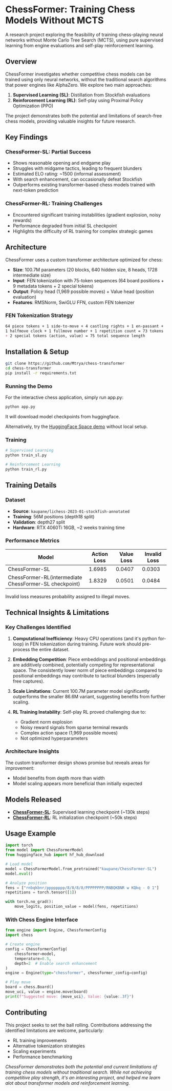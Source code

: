 # ChessFormer: Training Chess Models Without MCTS

A research project exploring the feasibility of training chess-playing neural networks without Monte Carlo Tree Search (MCTS), using pure supervised learning from engine evaluations and self-play reinforcement learning.

## Overview

ChessFormer investigates whether competitive chess models can be trained using only neural networks, without the traditional search algorithms that power engines like AlphaZero. We explore two main approaches:

1. **Supervised Learning (SL)**: Distillation from Stockfish evaluations
2. **Reinforcement Learning (RL)**: Self-play using Proximal Policy Optimization (PPO)

The project demonstrates both the potential and limitations of search-free chess models, providing valuable insights for future research.

## Key Findings

### ChessFormer-SL: Partial Success

- Shows reasonable opening and endgame play
- Struggles with midgame tactics, leading to frequent blunders
- Estimated ELO rating: ~1500 (informal assessment)
- With search enhancement, can occasionally defeat Stockfish
- Outperforms existing transformer-based chess models trained with next-token prediction

### ChessFormer-RL: Training Challenges

- Encountered significant training instabilities (gradient explosion, noisy rewards)
- Performance degraded from initial SL checkpoint
- Highlights the difficulty of RL training for complex strategic games

## Architecture

ChessFormer uses a custom transformer architecture optimized for chess:

- **Size**: 100.7M parameters (20 blocks, 640 hidden size, 8 heads, 1728 intermediate size)
- **Input**: FEN tokenization with 75-token sequences (64 board positions + 9 metadata tokens + 2 special tokens)
- **Output**: Policy head (1,969 possible moves) + Value head (position evaluation)
- **Features**: RMSNorm, SwiGLU FFN, custom FEN tokenizer

### FEN Tokenization Strategy

```markdown
64 piece tokens + 1 side-to-move + 4 castling rights + 1 en-passant + 
1 halfmove clock + 1 fullmove number + 1 repetition count = 73 tokens
+ 2 special tokens (action, value) = 75 total sequence length
```

## Installation & Setup

```bash
git clone https://github.com/Mtrya/chess-transformer
cd chess-transformer
pip install -r requirements.txt
```

### Running the Demo

For the interactive chess application, simply run app.py:

```bash
python app.py
```

It will download model checkpoints from huggingface.

Alternatively, try the [HuggingFace Space demo](https://huggingface.co/spaces/kaupane/Chessformer_Demo) without local setup.

### Training

```bash
# Supervised Learning
python train_sl.py

# Reinforcement Learning  
python train_rl.py
```

## Training Details

### Dataset

- **Source**: `kaupane/lichess-2023-01-stockfish-annotated`
- **Training**: 56M positions (depth18 split)
- **Validation**: depth27 split
- **Hardware**: RTX 4060Ti 16GB, ~2 weeks training time

### Performance Metrics

| Model | Action Loss | Value Loss | Invalid Loss |
|-------|-------------|------------|--------------|
| ChessFormer-SL | 1.6985 | 0.0407 | 0.0303 |
| ChessFormer-RL(intermediate ChessFormer-SL checkpoint) | 1.8329 | 0.0501 | 0.0484 |

Invalid loss measures probability assigned to illegal moves.

## Technical Insights & Limitations

### Key Challenges Identified

1. **Computational Inefficiency**: Heavy CPU operations (and it's python for-loop) in FEN tokenization during training. Future work should pre-process the entire dataset.

2. **Embedding Competition**: Piece embeddings and positional embeddings are additively combined, potentially competing for representational space. The consistently lower norm of piece embeddings compared to positional embeddings may contribute to tactical blunders (especially free captures).

3. **Scale Limitations**: Current 100.7M parameter model significantly outperforms the smaller 86.6M variant, suggesting benefits from further scaling.

4. **RL Training Instability**: Self-play RL proved challenging due to:
   - Gradient norm explosion
   - Noisy reward signals from sparse terminal rewards
   - Complex action space (1,969 possible moves)
   - Not optimized hyperparameters

### Architecture Insights

The custom transformer design shows promise but reveals areas for improvement:

- Model benefits from depth more than width
- Model scaling appears more beneficial than initially expected

## Models Released

- **[ChessFormer-SL](https://huggingface.co/kaupane/ChessFormer-SL)**: Supervised learning checkpoint (~130k steps)
- **[ChessFormer-RL](https://huggingface.co/kaupane/ChessFormer-RL)**: RL initialization checkpoint (~50k steps)

## Usage Example

```python
import torch
from model import ChessFormerModel
from huggingface_hub import hf_hub_download

# Load model
model = ChessFormerModel.from_pretrained("kaupane/ChessFormer-SL")
model.eval()

# Analyze position
fens = ["rnbqkbnr/pppppppp/8/8/8/8/PPPPPPPP/RNBQKBNR w KQkq - 0 1"]
repetitions = torch.tensor([1])

with torch.no_grad():
    move_logits, position_value = model(fens, repetitions)
```

### With Chess Engine Interface

```python
from engine import Engine, ChessformerConfig
import chess

# Create engine
config = ChessformerConfig(
    chessformer=model,
    temperature=0.5,
    depth=2  # Enable search enhancement
)
engine = Engine(type="chessformer", chessformer_config=config)

# Play move
board = chess.Board()
move_uci, value = engine.move(board)
print(f"Suggested move: {move_uci}, Value: {value:.3f}")
```

## Contributing

This project seeks to set the ball rolling. Contributions addressing the identified limitations are welcome, particularly:

- RL training improvements
- Alternative tokenization strategies  
- Scaling experiments
- Performance benchmarking

*ChessFormer demonstrates both the potential and current limitations of training chess models without traditional search. While not achieving competitive play strength, it's an interesting project, and helped me learn alot about transformer models and reinforcement learning.*
